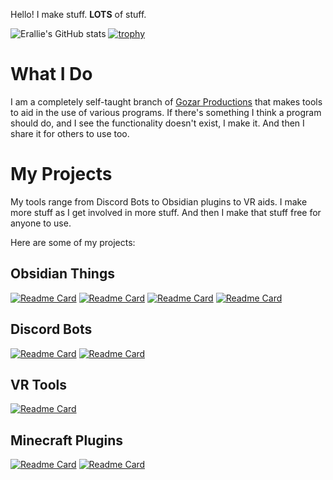 Hello! I make stuff. **LOTS** of stuff.

![Erallie's GitHub stats](https://github-readme-stats.vercel.app/api?username=Erallie&show_icons=true&theme=discord_old_blurple)
[![trophy](https://github-profile-trophy.vercel.app/?username=Erallie&theme=discord)](https://github.com/Erallie)
# What I Do
I am a completely self-taught branch of [Gozar Productions](https://gozarproductions.com) that makes tools to aid in the use of various programs. If there's something I think a program should do, and I see the functionality doesn't exist, I make it. And then I share it for others to use too.
# My Projects
My tools range from Discord Bots to Obsidian plugins to VR aids. I make more stuff as I get involved in more stuff. And then I make that stuff free for anyone to use.

Here are some of my projects:
## Obsidian Things
[![Readme Card](https://github-readme-stats.vercel.app/api/pin/?username=Erallie&repo=diarian&theme=discord_old_blurple)](https://github.com/Erallie/diarian)
[![Readme Card](https://github-readme-stats.vercel.app/api/pin/?username=Erallie&repo=colored-candy&theme=discord_old_blurple)](https://github.com/Erallie/colored-candy)
[![Readme Card](https://github-readme-stats.vercel.app/api/pin/?username=Erallie&repo=discord-timestamps&theme=discord_old_blurple)](https://github.com/Erallie/discord-timestamps)
[![Readme Card](https://github-readme-stats.vercel.app/api/pin/?username=Erallie&repo=css-inserter&theme=discord_old_blurple)](https://github.com/Erallie/css-inserter)
## Discord Bots
[![Readme Card](https://github-readme-stats.vercel.app/api/pin/?username=Erallie&repo=voicely-text&theme=discord_old_blurple)](https://github.com/Erallie/voicely-text)
[![Readme Card](https://github-readme-stats.vercel.app/api/pin/?username=Erallie&repo=voicely-ping&theme=discord_old_blurple)](https://github.com/Erallie/voicely-ping)
## VR Tools
[![Readme Card](https://github-readme-stats.vercel.app/api/pin/?username=Erallie&repo=xs-notify&theme=discord_old_blurple)](https://github.com/Erallie/xs-notify)
## Minecraft Plugins
[![Readme Card](https://github-readme-stats.vercel.app/api/pin/?username=Erallie&repo=discord-nick-sync&theme=discord_old_blurple)](https://github.com/Erallie/discord-nick-sync)
[![Readme Card](https://github-readme-stats.vercel.app/api/pin/?username=Erallie&repo=help-restored&theme=discord_old_blurple)](https://github.com/Erallie/help-restored)
